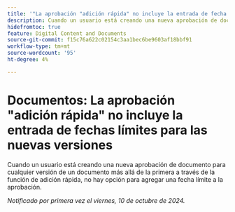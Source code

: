 ```yaml
---
title: '"La aprobación "adición rápida" no incluye la entrada de fecha límite para nuevas versiones"'
description: Cuando un usuario está creando una nueva aprobación de documento para cualquier versión de un documento más allá de la primera a través de la función de adición rápida, no hay opción para agregar una fecha límite a la aprobación.
hidefromtoc: true
feature: Digital Content and Documents
source-git-commit: f15c76a622c02154c3aa1bec6be9603af18bbf91
workflow-type: tm+mt
source-wordcount: '95'
ht-degree: 4%

---
```


# Documentos: La aprobación &quot;adición rápida&quot; no incluye la entrada de fechas límites para las nuevas versiones

Cuando un usuario está creando una nueva aprobación de documento para cualquier versión de un documento más allá de la primera a través de la función de adición rápida, no hay opción para agregar una fecha límite a la aprobación.

_Notificado por primera vez el viernes, 10 de octubre de 2024._
